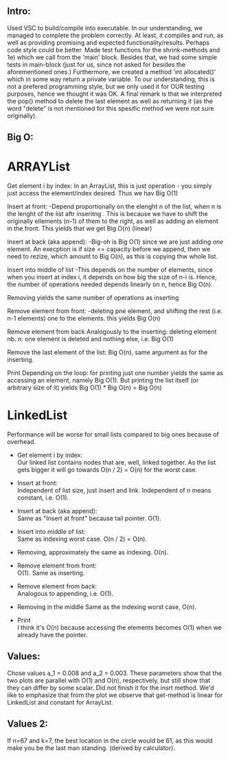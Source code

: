 ## Intro: 
Used VSC to build/compile into executable. In our understanding, we managed to complete the problem correctly. 
At least, it compiles and run, as well as providing promising and expected functionality/results. 
Perhaps code style could be better. Made test functions for the shrink-methods and 1e) which we call from the 'main' block. 
Besides that, we had some simple tests in main-block (just for us, since not asked for besides the aforementioned ones.) Furthermore,
we created a method 'int allocated()' which in some way return a private variable. To our understanding, this is not a prefered programming style, 
but we only used it for OUR testing purposes, hence we thought it was OK. A final remark is that we interpreted the
pop() method to delete the last element as well as returning it (as the word "delete" is not mentioned for this spesific method
we were not sure originally). 




## Big O: 

# ARRAYList
Get element i by index: In an ArrayList, this is just operation - you simply just access the element/index desired.
Thus we hav Big O(1)

Insert at front: 
-Depend proportionally on the elenght n of the list, when n is the lenght of the list aftr inseritng
. This is because we have to shift the originally ellements (n-1) of them to the right, as well as adding an element
in the front. This yields that we get Big O(n) (linear)

Insert at back (aka append): 
-Big-oh is Big O(1) since we are just adding _one_ element. An execption is if size == capacity before we append, then
we need to rezize, which amount to Big O(n), as this is copying thw whole list. 

Insert into middle of list
-This depends on the number of elements, since when you insert at index i, it depends on how big the size of
n-i is. Hence, the number of operations needed depends linearly on n, hence Big O(n). 

Removing yields the same number of operations as inserting

Remove element from front:
-deleting pne element, and shifting the rest (i.e. n-1 elements) one to the elements. this yields Big O(n)

Remove element from back
Analogously to the inserting:
deleting element nb. n: one element is deleted and nothing else, i.e. Big O(1)

Remove the last element of the list:
Big O(n), same argument as for the inserting. 

Print
Depending on the loop: for printing just one number yields the same as accessing an element, namely Big O(1). 
But printing the list itself (or arbitrary size of it) yields Big O(1) * Big O(n) = Big O(n)


# LinkedList
Performance will be worse for small lists compared to big ones because of overhead. 
- Get element i by index:  
Our linked list contains nodes that are, well, linked together. 
As the list gets bigger it will go towards O(n / 2) = O(n) for the worst case. 


- Insert at front:  
Independent of list size, just insert and link. 
Independent of n means constant, i.e. O(1). 


- Insert at back (aka append):  
Same as "Insert at front" because tail pointer. O(1). 


- Insert into middle of list:  
Same as indexing worst case. O(n / 2) = O(n). 


- Removing, approximately the same as indexing. O(n). 


- Remove element from front:  
O(1). Same as inserting. 


- Remove element from back:  
Analogous to appending, i.e. O(1). 


- Removing in the middle
Same as the indexing worst case, O(n). 


- Print  
I think it's O(n) because accessing the elements becomes O(1) when we already have the pointer. 


## Values: 
Chose values a_1 = 0.008 and a_2 = 0.003. These parameters show that the two plots are parallel with O(1) and O(n), respectively, but still show that they can differ by some scalar. Did not finish it for the insrt method. We'd like to emphasize that from the plot we observe that get-method is linear for LinkedList and constant for ArrayList.


## Values 2: 
If n=67 and k=7, the best location in the circle would be 61, as this would make you be the last man standing.
(derived by calculator).
